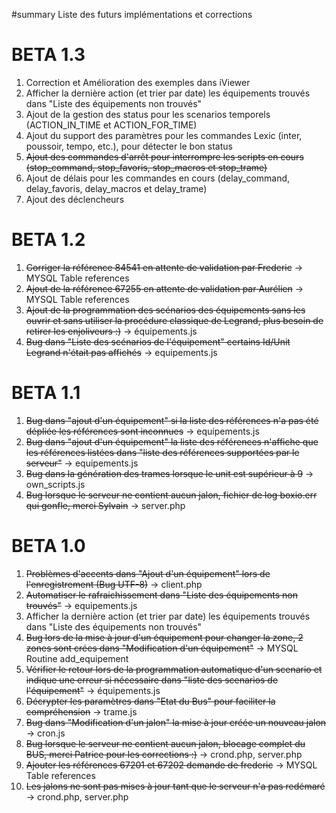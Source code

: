 ﻿#summary Liste des futurs implémentations et corrections

# BETA 1.3 #

  1. Correction et Amélioration des exemples dans iViewer
  1. Afficher la dernière action (et trier par date) les équipements trouvés dans "Liste des équipements non trouvés"
  1. Ajout de la gestion des status pour les scenarios temporels (ACTION\_IN\_TIME et ACTION\_FOR\_TIME)
  1. Ajout du support des paramètres pour les commandes Lexic (inter, poussoir, tempo, etc.), pour détecter le bon status
  1. ~~Ajout des commandes d'arrêt pour interrompre les scripts en cours (stop\_command, stop\_favoris, stop\_macros et stop\_trame)~~
  1. Ajout de délais pour les commandes en cours (delay\_command, delay\_favoris, delay\_macros et delay\_trame)
  1. Ajout des déclencheurs

# BETA 1.2 #

  1. ~~Corriger la référence 84541 en attente de validation par Frederic~~ -> MYSQL Table references
  1. ~~Ajout de la référence 67255 en attente de validation par Aurélien~~ -> MYSQL Table references
  1. ~~Ajout de la programmation des scénarios des équipements sans les ouvrir et sans utiliser la procédure classique de Legrand, plus besoin de retirer les enjoliveurs :)~~ -> équipements.js
  1. ~~Bug dans "Liste des scénarios de l'équipement" certains Id/Unit Legrand n'était pas affichés~~ -> equipements.js

# BETA 1.1 #

  1. ~~Bug dans "ajout d'un équipement" si la liste des références n'a pas été dépliée les références sont inconnues~~ -> equipements.js
  1. ~~Bug dans "ajout d'un équipement" la liste des références n'affiche que les références listées dans "liste des références supportées par le serveur"~~ -> equipements.js
  1. ~~Bug dans la génération des trames lorsque le unit est supérieur à 9~~ -> own\_scripts.js
  1. ~~Bug lorsque le serveur ne contient aucun jalon, fichier de log boxio.err qui gonfle, merci Sylvain~~ -> server.php

# BETA 1.0 #

  1. ~~Problèmes d'accents dans "Ajout d'un équipement" lors de l'enregistrement (Bug UTF-8)~~ -> client.php
  1. ~~Automatiser le rafraichissement dans "Liste des équipements non trouvés"~~ -> equipements.js
  1. Afficher la dernière action (et trier par date) les équipements trouvés dans "Liste des équipements non trouvés"
  1. ~~Bug lors de la mise à jour d'un équipement pour changer la zone, 2 zones sont crées dans "Modification d'un équipement"~~ -> MYSQL Routine add\_equipement
  1. ~~Vérifier le retour lors de la programmation automatique d'un scenario et indique une erreur si nécessaire dans "liste des scenarios de l'équipement"~~ -> équipements.js
  1. ~~Décrypter les paramètres dans "Etat du Bus" pour faciliter la compréhension~~ -> trame.js
  1. ~~Bug dans "Modification d'un jalon" la mise à jour créée un nouveau jalon~~ -> cron.js
  1. ~~Bug lorsque le serveur ne contient aucun jalon, blocage complet du BUS, merci Patrice pour les corrections :)~~ -> crond.php, server.php
  1. ~~Ajouter les références 67201 et 67202 demande de frederic~~ -> MYSQL Table references
  1. ~~Les jalons ne sont pas mises à jour tant que le serveur n'a pas redémaré~~ -> crond.php, server.php